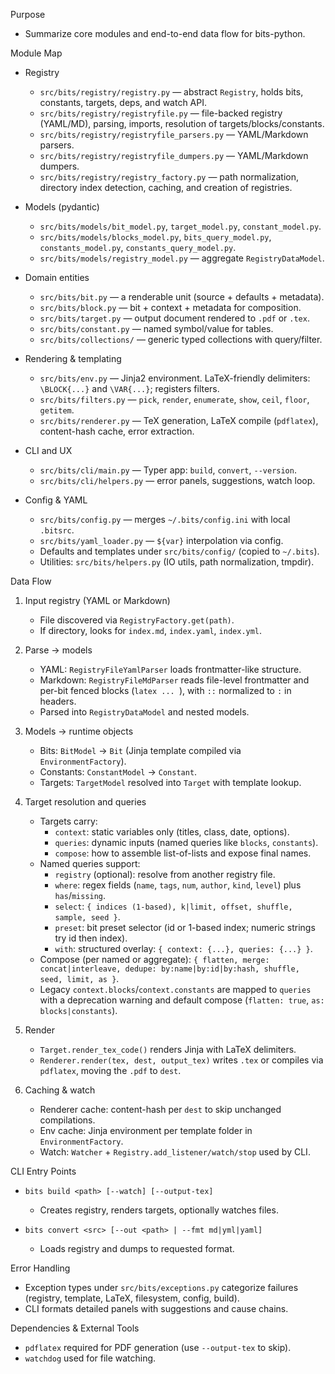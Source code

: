 Purpose

- Summarize core modules and end-to-end data flow for bits-python.

Module Map

- Registry
  - `src/bits/registry/registry.py` — abstract `Registry`, holds bits,
    constants, targets, deps, and watch API.
  - `src/bits/registry/registryfile.py` — file-backed registry (YAML/MD),
    parsing, imports, resolution of targets/blocks/constants.
  - `src/bits/registry/registryfile_parsers.py` — YAML/Markdown parsers.
  - `src/bits/registry/registryfile_dumpers.py` — YAML/Markdown dumpers.
  - `src/bits/registry/registry_factory.py` — path normalization, directory
    index detection, caching, and creation of registries.

- Models (pydantic)
  - `src/bits/models/bit_model.py`, `target_model.py`, `constant_model.py`.
  - `src/bits/models/blocks_model.py`, `bits_query_model.py`,
    `constants_model.py`, `constants_query_model.py`.
  - `src/bits/models/registry_model.py` — aggregate `RegistryDataModel`.

- Domain entities
  - `src/bits/bit.py` — a renderable unit (source + defaults + metadata).
  - `src/bits/block.py` — bit + context + metadata for composition.
  - `src/bits/target.py` — output document rendered to `.pdf` or `.tex`.
  - `src/bits/constant.py` — named symbol/value for tables.
  - `src/bits/collections/` — generic typed collections with query/filter.

- Rendering & templating
  - `src/bits/env.py` — Jinja2 environment. LaTeX-friendly delimiters:
    `\BLOCK{...}` and `\VAR{...}`; registers filters.
  - `src/bits/filters.py` — `pick`, `render`, `enumerate`, `show`, `ceil`,
    `floor`, `getitem`.
  - `src/bits/renderer.py` — TeX generation, LaTeX compile (`pdflatex`),
    content-hash cache, error extraction.

- CLI and UX
  - `src/bits/cli/main.py` — Typer app: `build`, `convert`, `--version`.
  - `src/bits/cli/helpers.py` — error panels, suggestions, watch loop.

- Config & YAML
  - `src/bits/config.py` — merges `~/.bits/config.ini` with local `.bitsrc`.
  - `src/bits/yaml_loader.py` — `${var}` interpolation via config.
  - Defaults and templates under `src/bits/config/` (copied to `~/.bits`).
  - Utilities: `src/bits/helpers.py` (IO utils, path normalization, tmpdir).

Data Flow

1) Input registry (YAML or Markdown)
   - File discovered via `RegistryFactory.get(path)`.
   - If directory, looks for `index.md`, `index.yaml`, `index.yml`.

2) Parse → models
   - YAML: `RegistryFileYamlParser` loads frontmatter-like structure.
   - Markdown: `RegistryFileMdParser` reads file-level frontmatter and per-bit
     fenced blocks (```latex ... ```), with `::` normalized to `:` in headers.
   - Parsed into `RegistryDataModel` and nested models.

3) Models → runtime objects
   - Bits: `BitModel` → `Bit` (Jinja template compiled via `EnvironmentFactory`).
   - Constants: `ConstantModel` → `Constant`.
   - Targets: `TargetModel` resolved into `Target` with template lookup.

4) Target resolution and queries
   - Targets carry:
     - `context`: static variables only (titles, class, date, options).
     - `queries`: dynamic inputs (named queries like `blocks`, `constants`).
     - `compose`: how to assemble list-of-lists and expose final names.
   - Named queries support:
     - `registry` (optional): resolve from another registry file.
     - `where`: regex fields (`name`, `tags`, `num`, `author`, `kind`, `level`) plus `has`/`missing`.
     - `select`: `{ indices (1-based), k|limit, offset, shuffle, sample, seed }`.
     - `preset`: bit preset selector (id or 1-based index; numeric strings try id then index).
     - `with`: structured overlay: `{ context: {...}, queries: {...} }`.
   - Compose (per named or aggregate): `{ flatten, merge: concat|interleave, dedupe: by:name|by:id|by:hash, shuffle, seed, limit, as }`.
   - Legacy `context.blocks`/`context.constants` are mapped to `queries` with a deprecation warning and default compose (`flatten: true`, `as: blocks|constants`).

5) Render
   - `Target.render_tex_code()` renders Jinja with LaTeX delimiters.
   - `Renderer.render(tex, dest, output_tex)` writes `.tex` or compiles via
     `pdflatex`, moving the `.pdf` to `dest`.

6) Caching & watch
   - Renderer cache: content-hash per `dest` to skip unchanged compilations.
   - Env cache: Jinja environment per template folder in `EnvironmentFactory`.
   - Watch: `Watcher` + `Registry.add_listener/watch/stop` used by CLI.

CLI Entry Points

- `bits build <path> [--watch] [--output-tex]`
  - Creates registry, renders targets, optionally watches files.

- `bits convert <src> [--out <path> | --fmt md|yml|yaml]`
  - Loads registry and dumps to requested format.

Error Handling

- Exception types under `src/bits/exceptions.py` categorize failures
  (registry, template, LaTeX, filesystem, config, build).
- CLI formats detailed panels with suggestions and cause chains.

Dependencies & External Tools

- `pdflatex` required for PDF generation (use `--output-tex` to skip).
- `watchdog` used for file watching.
